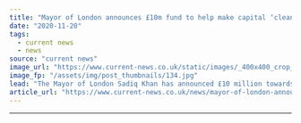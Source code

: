 ```yaml
---
title: "Mayor of London announces £10m fund to help make capital ‘cleaner, greener and fairer’"
date: "2020-11-20"
tags: 
  - current news
  - news
source: "current news"
image_url: "https://www.current-news.co.uk/static/images/_400x400_crop_center-center/London-bus-pxfuel-NC.jpg"
image_fp: "/assets/img/post_thumbnails/134.jpg"
lead: "​The Mayor of London Sadiq Khan has announced £10 million towards a Green New Deal, aimed at helping create jobs in sectors including clean energy."
article_url: "https://www.current-news.co.uk/news/mayor-of-london-announces-10m-of-funding-to-help-make-capital-cleaner-greener-and-fairer?utm_source=rss-feeds&utm_medium=rss&utm_campaign=rss"
---
```


---
